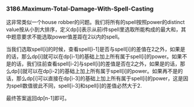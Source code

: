 ### 3186.Maximum-Total-Damage-With-Spell-Casting

这非常类似一个house robber的问题。我们将所有的spell按照power的distinct value按从小到大排序，定义dp[i]表示从前i件spell里选取所能构成的最大和，其中题意要求不能选取power值差距在2以内的spell。

当我们选取spell[i]的时候，查看spell[i-1]是否与spell[i]的差值在2之外，如果是的话，那么dp[i]就可以在dp[i-1]的基础上加上所有属于spell[i]的power。如果不是的话，我们往前查看spell[i-2]与spell[i]的差值是否在2之外，如果是的话，那么dp[i]就可以在dp[i-2]的基础上加上所有属于spell[i]的power。如果再不是的话，那么dp[i]可以直接在dp[i-3]的基础上加上所有属于spell[i]的power，这是因为spell数值彼此不同，spell[i-3]和spell[i]的差值必然大于2.

最终答案返回dp[n-1]即可。
